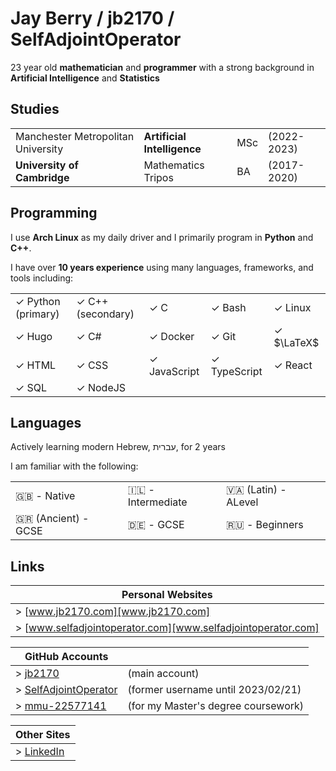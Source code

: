# Jay Berry / jb2170 / SelfAdjointOperator

23 year old **mathematician** and **programmer** with a strong background in **Artificial Intelligence** and **Statistics**

## Studies

|                                    |                             |      |             |
| -                                  | -                           | -    | -           |
| Manchester Metropolitan University | **Artificial Intelligence** | MSc  | (2022-2023) |
| **University of Cambridge**        | Mathematics Tripos          | BA   | (2017-2020) |

## Programming
I use **Arch Linux** as my daily driver and I primarily program in **Python** and **C++**.

I have over **10 years experience** using many languages, frameworks, and tools including:

|                    |                   |              |              |            |
| -                  | -                 | -            | -            | -          |
| ✓ Python (primary) | ✓ C++ (secondary) | ✓ C          | ✓ Bash       | ✓ Linux    |
| ✓ Hugo             | ✓ C#              | ✓ Docker     | ✓ Git        | ✓ $\LaTeX$ |
| ✓ HTML             | ✓ CSS             | ✓ JavaScript | ✓ TypeScript | ✓ React    |
| ✓ SQL              | ✓ NodeJS          |              |              |            |

## Languages

Actively learning modern Hebrew, עברית, for 2 years

I am familiar with the following:

|                     |                   |                        |
| -                   | -                 | -                      |
| 🇬🇧 - Native         | 🇮🇱 - Intermediate | 🇻🇦 (Latin) - ALevel    |
| 🇬🇷 (Ancient) - GCSE | 🇩🇪 - GCSE         | 🇷🇺         - Beginners |

## Links

| Personal Websites                                            |
| -                                                            |
| > [www.jb2170.com][www.jb2170.com]                           |
| > [www.selfadjointoperator.com][www.selfadjointoperator.com] |

| GitHub Accounts                                     |                                     |
| -                                                   | -                                   |
| > [jb2170][github-jb2170]                           | (main account)                      |
| > [SelfAdjointOperator][github-SelfAdjointOperator] | (former username until 2023/02/21)  |
| > [mmu-22577141][github-mmu-22577141]               | (for my Master's degree coursework) |

| Other Sites                   |
| -                             |
| > [LinkedIn][linkedin-jb2170] |

[www.jb2170.com]: https://www.jb2170.com
[www.selfadjointoperator.com]: https://www.selfadjointoperator.com

[github-jb2170]: https://github.com/jb2170
[github-SelfAdjointOperator]: https://github.com/SelfAdjointOperator
[github-mmu-22577141]: https://github.com/mmu-22577141

[linkedin-jb2170]: https://www.linkedin.com/in/jb2170/
